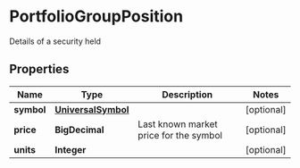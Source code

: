 

# PortfolioGroupPosition

Details of a security held

## Properties

| Name | Type | Description | Notes |
|------------ | ------------- | ------------- | -------------|
|**symbol** | [**UniversalSymbol**](UniversalSymbol.md) |  |  [optional] |
|**price** | **BigDecimal** | Last known market price for the symbol |  [optional] |
|**units** | **Integer** |  |  [optional] |



